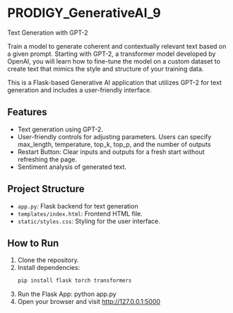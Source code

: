 # PRODIGY_GenerativeAI_9
Text Generation with GPT-2

Train a model to generate coherent and contextually relevant text based on a given prompt. Starting with GPT-2, a transformer model developed by OpenAI, you will learn how to fine-tune the model on a custom dataset to create text that mimics the style and structure of your training data.

This is a Flask-based Generative AI application that utilizes GPT-2 for text generation and includes a user-friendly interface.

## Features
- Text generation using GPT-2.
- User-friendly controls for adjusting parameters. Users can specify max_length, temperature, top_k, top_p, and the number of outputs
- Restart Button: Clear inputs and outputs for a fresh start without refreshing the page.
- Sentiment analysis of generated text.

## Project Structure
- `app.py`: Flask backend for text generation 
- `templates/index.html`: Frontend HTML file.
- `static/styles.css`: Styling for the user interface.

## How to Run
1. Clone the repository.
2. Install dependencies:
   ```bash
   pip install flask torch transformers
3. Run the Flask App:
   python app.py
4. Open your browser and visit http://127.0.0.1:5000
